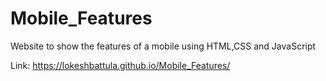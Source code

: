 ﻿# Mobile_Features
Website to show the features of a mobile using HTML,CSS and JavaScript

Link: https://lokeshbattula.github.io/Mobile_Features/
